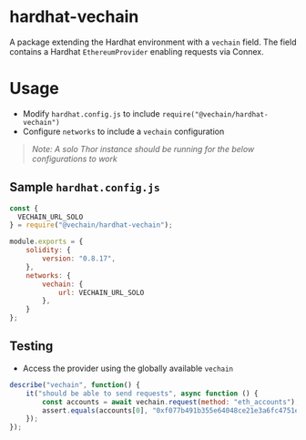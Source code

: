 # hardhat-vechain
A package extending the Hardhat environment with a `vechain` field.
The field contains a Hardhat `EthereumProvider` enabling requests via Connex.

# Usage
- Modify `hardhat.config.js` to include `require("@vechain/hardhat-vechain")`
- Configure `networks` to include a `vechain` configuration
> *Note: A solo Thor instance should be running for the below configurations to work*

## Sample `hardhat.config.js`
```js
const {
  VECHAIN_URL_SOLO
} = require("@vechain/hardhat-vechain");

module.exports = {
    solidity: {
        version: "0.8.17",
    },
    networks: {
        vechain: {
            url: VECHAIN_URL_SOLO
        },
    }
};
```

## Testing
- Access the provider using the globally available `vechain`
```js
describe("vechain", function() {
    it("should be able to send requests", async function () {
        const accounts = await vechain.request(method: "eth_accounts");
        assert.equals(accounts[0], "0xf077b491b355e64048ce21e3a6fc4751eeea77fa");
    });
});
```
